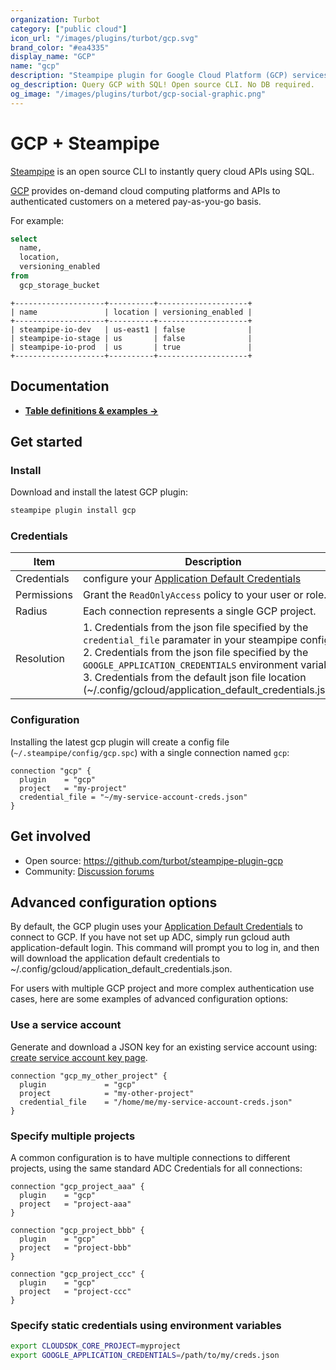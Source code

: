 ```yaml
---
organization: Turbot
category: ["public cloud"]
icon_url: "/images/plugins/turbot/gcp.svg"
brand_color: "#ea4335"
display_name: "GCP"
name: "gcp"
description: "Steampipe plugin for Google Cloud Platform (GCP) services and resource types"
og_description: Query GCP with SQL! Open source CLI. No DB required. 
og_image: "/images/plugins/turbot/gcp-social-graphic.png"
---
```


# GCP + Steampipe

[Steampipe](https://steampipe.io) is an open source CLI to instantly query cloud APIs using SQL.

[GCP](https://gcp.amazon.com/) provides on-demand cloud computing platforms and APIs to authenticated customers on a metered pay-as-you-go basis. 

For example:

```sql
select
  name,
  location,
  versioning_enabled
from
  gcp_storage_bucket
```

```
+--------------------+----------+--------------------+
| name               | location | versioning_enabled |
+--------------------+----------+--------------------+
| steampipe-io-dev   | us-east1 | false              |
| steampipe-io-stage | us       | false              |
| steampipe-io-prod  | us       | true               |
+--------------------+----------+--------------------+
```

## Documentation

- **[Table definitions & examples →](/plugins/gcp/tables)**

## Get started

### Install

Download and install the latest GCP plugin:

```bash
steampipe plugin install gcp
```

### Credentials

| Item | Description |
| - | - |
| Credentials | configure your [Application Default Credentials](https://cloud.google.com/sdk/gcloud/reference/auth/application-default) |
| Permissions | Grant the `ReadOnlyAccess` policy to your user or role. |
| Radius | Each connection represents a single GCP project. |
| Resolution |  1. Credentials from the json file specified by the `credential_file` paramater in your steampipe config.<br />2. Credentials from the json file specified by the `GOOGLE_APPLICATION_CREDENTIALS` environment variable.<br />3. Credentials from the default json file location (~/.config/gcloud/application_default_credentials.json). |

### Configuration

Installing the latest gcp plugin will create a config file (`~/.steampipe/config/gcp.spc`) with a single connection named `gcp`:

```hcl
connection "gcp" {
  plugin    = "gcp"
  project   = "my-project"
  credential_file = "~/my-service-account-creds.json"
}
```

## Get involved

* Open source: https://github.com/turbot/steampipe-plugin-gcp
* Community: [Discussion forums](https://github.com/turbot/steampipe/discussions)

## Advanced configuration options

By default, the GCP plugin uses your [Application Default Credentials](https://cloud.google.com/sdk/gcloud/reference/auth/application-default) to connect to GCP. If you have not set up ADC, simply run gcloud auth application-default login. This command will prompt you to log in, and then will download the application default credentials to ~/.config/gcloud/application_default_credentials.json.

For users with multiple GCP project and more complex authentication use cases, here are some examples of advanced configuration options:

### Use a service account

Generate and download a JSON key for an existing service account using: [create service account key page](https://console.cloud.google.com/apis/credentials/serviceaccountkey).

```hcl
connection "gcp_my_other_project" {
  plugin             = "gcp"
  project            = "my-other-project"
  credential_file    = "/home/me/my-service-account-creds.json"
}
```

### Specify multiple projects 
A common configuration is to have multiple connections to different projects, using the same standard ADC Credentials for all connections:

```hcl
connection "gcp_project_aaa" {
  plugin    = "gcp"
  project   = "project-aaa"
}

connection "gcp_project_bbb" {
  plugin    = "gcp"
  project   = "project-bbb"
}

connection "gcp_project_ccc" {
  plugin    = "gcp"
  project   = "project-ccc"
}
```

### Specify static credentials using environment variables 

```sh
export CLOUDSDK_CORE_PROJECT=myproject  
export GOOGLE_APPLICATION_CREDENTIALS=/path/to/my/creds.json
``` 